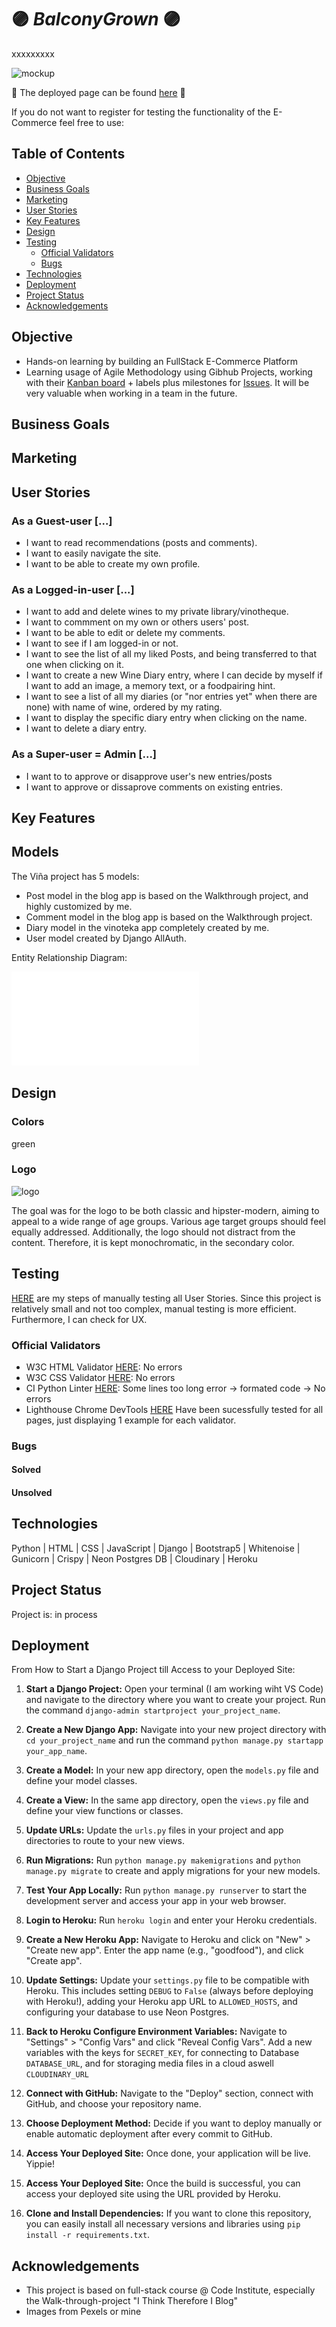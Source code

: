 # :purple_circle: *BalconyGrown* :purple_circle:

xxxxxxxxx

 ![mockup]()

 🌱 The deployed page can be found [here]() 🌱

If you do not want to register for testing the functionality of the E-Commerce feel free to use: 

## Table of Contents

- [Objective](#objective)
- [Business Goals](#business-goals)
- [Marketing](#marketing)
- [User Stories](#user-stories)
- [Key Features](#key-features)
- [Design](#design)
- [Testing](#testing)
  - [Official Validators](#official-validators)
  - [Bugs](#bugs)
- [Technologies](#technologies)
- [Deployment](#deployment)
- [Project Status](#project-status)
- [Acknowledgements](#acknowledgements)

## Objective

- Hands-on learning by building an FullStack E-Commerce Platform
- Learning usage of Agile Methodology using Gibhub Projects, working with their [Kanban board](https://github.com/users/zabokaa/projects/3/views/2) + labels plus milestones for [Issues](https://github.com/zabokaa/vina/issues). It will be very valuable when working in a team in the future.


## Business Goals

## Marketing

## User Stories

### As a Guest-user [...]

- I want to read recommendations (posts and comments).
- I want to easily navigate the site.
- I want to be able to create my own profile.

### As a Logged-in-user [...]

- I want to add and delete wines to my private library/vinotheque.
- I want to commment on my own or others users' post.
- I want to be able to edit or delete my comments.
- I want to see if I am logged-in or not.
- I want to see the list of all my liked Posts, and being transferred to that one when clicking on it.
- I want to create a new Wine Diary entry, where I can decide by myself if I want to add an image, a memory text, or a foodpairing hint.
- I want to see a list of all my diaries (or "nor entries yet" when there are none) with name of wine, ordered by my rating.
- I want to display the specific diary entry when clicking on the name.
- I want to delete a diary entry.

### As a Super-user = Admin [...]

- I want to to approve or disapprove user's new entries/posts
- I want to approve or dissaprove comments on existing entries.

## Key Features

## Models

The Viña project has 5 models:

- Post model in the blog app is based on the Walkthrough project, and highly customized by me.
- Comment model in the blog app is based on the Walkthrough project.
- Diary model in the vinoteka app completely created by me.
- User model created by Django AllAuth.

Entity Relationship Diagram:

  ![ERD](./assets/ERD_balconyGrown.pdf)



## Design

### Colors

green

### Logo

   ![logo](./static/img/vinalogo.png)

The goal was for the logo to be both classic and hipster-modern, aiming to appeal to a wide range of age groups. Various age target groups should feel equally addressed. Additionally, the logo should not distract from the content. Therefore, it is kept monochromatic, in the secondary color.

## Testing

[HERE](./testing.md) are my steps of manually testing all User Stories. Since this project is relatively small and not too complex, manual testing is more efficient. Furthermore, I can check for UX.

### Official Validators

- W3C HTML Validator [HERE](./assets/imgreadme/htmlchecker.png): No errors
- W3C CSS Validator [HERE](./assets/imgreadme/jigsaw.png.png):  No errors
- CI Python Linter [HERE](./assets/imgreadme/pylinter.png):  Some lines too long error -> formated code -> No errors
- Lighthouse Chrome DevTools [HERE](./assets/img/lighthouse.png)
Have been sucessfully tested for all pages, just displaying 1 example for each validator.

### Bugs

#### Solved

#### Unsolved

## Technologies

Python | HTML | CSS | JavaScript | Django | Bootstrap5 | Whitenoise | Gunicorn | Crispy | Neon Postgres DB | Cloudinary | Heroku

## Project Status

Project is: in process

## Deployment

  From How to Start a Django Project till Access to your Deployed Site:

1. **Start a Django Project:**
   Open your terminal (I am working wiht VS Code) and navigate to the directory where you want to create your project. Run the command `django-admin startproject your_project_name`.

2. **Create a New Django App:**
   Navigate into your new project directory with `cd your_project_name` and run the command `python manage.py startapp your_app_name`.

3. **Create a Model:**
   In your new app directory, open the `models.py` file and define your model classes.

4. **Create a View:**
   In the same app directory, open the `views.py` file and define your view functions or classes.

5. **Update URLs:**
   Update the `urls.py` files in your project and app directories to route to your new views.

6. **Run Migrations:**
   Run `python manage.py makemigrations` and `python manage.py migrate` to create and apply migrations for your new models.

7. **Test Your App Locally:**
   Run `python manage.py runserver` to start the development server and access your app in your web browser.

8. **Login to Heroku:**
   Run `heroku login` and enter your Heroku credentials.

9. **Create a New Heroku App:**
   Navigate to Heroku and click on "New" > "Create new app". Enter the app name (e.g., "goodfood"), and click "Create app".

10. **Update Settings:**
    Update your `settings.py` file to be compatible with Heroku. This includes setting `DEBUG` to `False` (always before deploying with Heroku!), adding your Heroku app URL to `ALLOWED_HOSTS`, and configuring your database to use Neon Postgres.

11. **Back to Heroku Configure Environment Variables:**
   Navigate to "Settings" > "Config Vars" and click "Reveal Config Vars". Add a new variables with the keys for `SECRET_KEY`, for connecting to Database `DATABASE_URL`, and for storaging media files in a cloud aswell `CLOUDINARY_URL`

12. **Connect with GitHub:**
   Navigate to the "Deploy" section, connect with GitHub, and choose your repository name.

13. **Choose Deployment Method:**
   Decide if you want to deploy manually or enable automatic deployment after every commit to GitHub.

14. **Access Your Deployed Site:**
   Once done, your application will be live. Yippie!

15. **Access Your Deployed Site:**
    Once the build is successful, you can access your deployed site using the URL provided by Heroku.

16. **Clone and Install Dependencies:**
   If you want to clone this repository, you can easily install all necessary versions and libraries using `pip install -r requirements.txt`.

## Acknowledgements

- This project is based on full-stack course @ Code Institute, especially the Walk-through-project "I Think Therefore I Blog"
- Images from Pexels or mine
